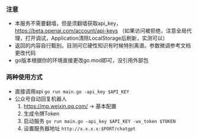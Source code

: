### 注意
- 本服务不需要翻墙，但是须翻墙获取api_key，https://beta.openai.com/account/api-keys （如果访问被拒绝，注意全局代理，打开调试，Application清除LocalStorage后刷新，实测可以）
- 返回的内容自行甄别。目测问它硬性知识有时候特别离谱。参数微调参考文档更改代码
- go版本根据你的环境直接更改go.mod即可，没引用外部包

### 两种使用方式
- 直接调用api 
  `go run main.go -api_key $API_KEY`
- 公众号自动回复机器人
  1. https://mp.weixin.qq.com/ -> 基本配置
  2. 生成令牌Token
  3. 启动服务 `go run main.go -api_key $API_KEY -wx_token $TOKEN`
  4. 设置服务器地址 `http://x.x.x.x:$PORT/chatgpt`

